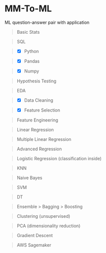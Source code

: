 # MM-To-ML
ML question-answer pair with application

> Basic Stats

> SQL

>  - [x] Python
  
  > - [x] Pandas
  
  > - [x] Numpy
  
> Hypothesis Testing

> EDA

> - [x] Data Cleaning

> - [x] Feature Selection

> Feature Engineering

> Linear Regression

> Multiple Linear Regression

> Advanced Regression

> Logistic Regression (classification inside)

> KNN

> Naive Bayes

> SVM

> DT

> Ensemble
    > Bagging
    > Boosting
  
> Clustering (unsupervised)

> PCA (dimensionality reduction)

> Gradient Descent

> AWS Sagemaker
